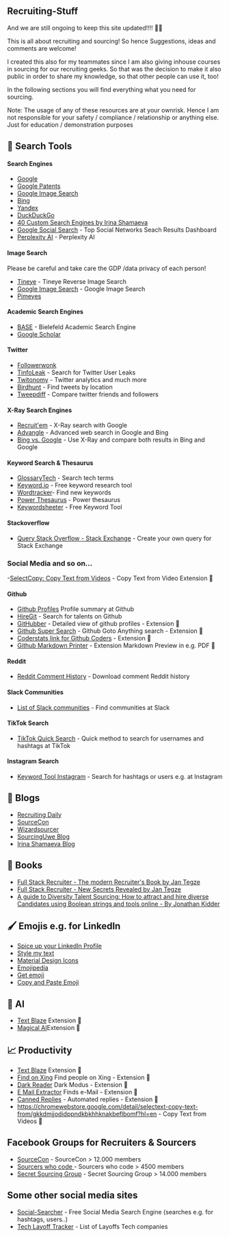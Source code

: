 ## Recruiting-Stuff

And we are still ongoing to keep this site updated!!!! 🦍💪

This is all about recruiting and sourcing! So hence Suggestions, ideas and comments are welcome!

I created this also for my teammates since I am also giving inhouse courses in sourcing for our recruiting geeks. So that was the decision to make it also public in order to share my knowledge, so that other people can use it, too! 

In the following sections you will find everything what you need for sourcing. 

Note: The usage of any of these resources are at your ownrisk. Hence I am not responsible for your safety / compliance / relationship or anything else. Just for education / demonstration purposes

## 🔎 Search Tools

#### Search Engines

- [Google](https://www.google.de/)
- [Google Patents](https://patents.google.com/)
- [Google Image Search](https://images.google.com/)
- [Bing](https://www2.bing.com/?form=DCDN)
- [Yandex](https://yandex.com/)
- [DuckDuckGo](https://duckduckgo.com/)
- [40 Custom Search Engines by Irina Shamaeva](https://booleanstrings.com/all-the-40-forty-custom-search-engines/)
- [Google Social Search](https://www.social-searcher.com/google-social-search/) - Top Social Networks Seach Results Dashboard
- [Perplexity AI](https://www.perplexity.ai/) - Perplexity AI 
#### Image Search

Please be careful and take care the GDP /data privacy of each person!

- [Tineye](https://tineye.com/) - Tineye Reverse Image Search
- [Google Image Search](https://www.google.de/imghp) - Google Image Search
- [Pimeyes](https://pimeyes.com/en)

#### Academic Search Engines

- [BASE](https://www.base-search.net/Search/Advanced) - Bielefeld Academic Search Engine
- [Google Scholar](https://scholar.google.com/) 

#### Twitter

- [Followerwonk](https://followerwonk.com/)
- [TinfoLeak](https://tinfoleak.com/) - Search for Twitter User Leaks
- [Twitonomy](https://www.twitonomy.com/) - Twitter analytics and much more 
- [Birdhunt](https://birdhunt.co/?fbclid=IwAR3xe7Pa4GVZjx5q2BrPbkV5UpUb13VEk7vsuT0Iimg4Qm_kdEUjFO_37-4) - Find tweets by location
- [Tweepdiff](https://tweepdiff.com/) - Compare twitter friends and followers

#### X-Ray Search Engines

- [Recruit'em](https://recruitin.net/) - X-Ray search with Google 
- [Advangle](http://advangle.com/) - Advanced web search in Google and Bing
- [Bing vs. Google](http://bvsg.org/) - Use X-Ray and compare both results in Bing and Google

#### Keyword Search & Thesaurus

- [GlossaryTech](https://glossarytech.com/) - Search tech terms
- [Keyword.io](https://www.keyword.io/) - Free keyword research tool
- [Wordtracker](https://www.wordtracker.com/)- Find new keywords
- [Power Thesaurus](https://www.wordtracker.com/) - Power thesaurus
- [Keywordsheeter](https://keywordsheeter.com/) - Free Keyword Tool

#### Stackoverflow
- [Query Stack Overflow - Stack Exchange](https://data.stackexchange.com/stackoverflow/query/new) - Create your own query for Stack Exchange

### Social Media and so on...

-[SelectCopy: Copy Text from Videos](https://chromewebstore.google.com/detail/selectext-copy-text-from/gkkdmjjodidppndkbkhhknakbeflbomf?hl=en) - Copy Text from Video Extension 🧰

#### Github 

- [Github Profiles](https://profile-summary-for-github.com/search) Profile summary at Github
- [HireGit](https://hiregit.netlify.app/) - Search for talents on Github 
- [GitHubber](https://chrome.google.com/webstore/detail/githubber/gmhgbhgpembbkendmjfhmdekcddncflc) - Detailed view of github profiles - Extension 🧰
- [Github Super Search](https://chrome.google.com/webstore/detail/github-super-search/cfbhifpagcclempcnlfdajgphkmokmfj) - Github Goto Anything search - Extension 🧰
- [Coderstats link for Github Coders](https://chrome.google.com/webstore/detail/coderstats-link-for-githu/necogepejonacpphmlmcagmbjaogpbng) - Extension 🧰
- [Github Markdown Printer](https://microsoftedge.microsoft.com/addons/detail/github-markdown-printer/njdhaokfdmnighagdlhbfpkmcgojljcl) - Extension Markdown Preview in e.g. PDF 🧰

#### Reddit 

- [Reddit Comment History](https://roadtolarissa.com/javascript/reddit-comment-visualizer/) - Download comment Reddit history

#### Slack Communities

- [List of Slack communities](https://www.airtable.com/universe/expRhUQt5YsHhMdhO/the-full-list-of-slack-communities?explore=true) - Find communities at Slack

#### TikTok Search

- [TikTok Quick Search](https://www.osintcombine.com/tiktok-quick-search) - Quick method to search for usernames and hashtags at TikTok

#### Instagram Search

- [Keyword Tool Instagram](https://keywordtool.io/instagram) - Search for hashtags or users e.g. at Instagram

## 💌 Blogs

- [Recruiting Daily](https://recruitingdaily.com/)
- [SourceCon](https://www.sourcecon.com/)
- [Wizardsourcer](https://wizardsourcer.com/blog/)
- [SourcingUwe Blog](https://www.sourcinguwe.de/blog)
- [Irina Shamaeva Blog](https://booleanstrings.com/)

## 📖 Books 

- [Full Stack Recruiter - The modern Recruiter's Book by Jan Tegze](https://www.amazon.com/Full-Stack-Recruiter-Modern-Recruiters/dp/1976130735)
- [Full Stack Recruiter - New Secrets Revealed by Jan Tegze](https://www.amazon.com/Full-Stack-Recruiter-Secrets-Revealed/dp/8027048184/ref=tmm_pap_swatch_0?_encoding=UTF8&qid=1541714235&sr=8-2)
- [A guide to Diversity Talent Sourcing: How to attract and hire diverse Candidates using Boolean strings and tools online - By Jonathan Kidder](https://www.amazon.com/-/de/dp/B08XZGJ8JG/ref=sr_1_2?__mk_de_DE=%C3%85M%C3%85%C5%BD%C3%95%C3%91&crid=103YWE2EKSXF1&keywords=sourcing&qid=1653031639&sprefix=sourcin%2Caps%2C211&sr=8-2)

## 🖌️ Emojis e.g. for LinkedIn

- [Spice up your LinkedIn Profile](https://www.linkedin.com/pulse/20140423001152-22901019-symbols-to-spice-up-your-linkedin-profile/)
- [Style my text](https://www.stylemytext.com/)
- [Material Design Icons](https://www.materialpalette.com/icons)
- [Emojipedia](https://emojipedia.org/symbols/)
- [Get emoji](https://getemoji.com/)
- [Copy and Paste Emoji](https://www.copyandpasteemoji.com/)

## 🤖 AI

- [Text Blaze](https://chrome.google.com/webstore/detail/text-blaze/idgadaccgipmpannjkmfddolnnhmeklj) Extension 🧰
- [Magical AI](https://www.getmagical.com/ai)Extension 🧰

## 📈 Productivity

- [Text Blaze](https://chrome.google.com/webstore/detail/text-blaze/idgadaccgipmpannjkmfddolnnhmeklj) Extension 🧰
- [Find on Xing](https://chrome.google.com/webstore/detail/find-on-xing/hllhbmpggmclmlefofdfoadpaeldnkfl) Find people on Xing - Extension 🧰
- [Dark Reader](https://chrome.google.com/webstore/detail/dark-reader/eimadpbcbfnmbkopoojfekhnkhdbieeh) Dark Modus - Extension 🧰
- [E Mail Extractor](https://chrome.google.com/webstore/detail/email-extractor/jdianbbpnakhcmfkcckaboohfgnngfcc) Finds e-Mail - Extension 🧰
- [Canned Replies](https://chromewebstore.google.com/detail/canned-replies/ddoijapfgfbaaehaegnddlbnmcbngkpi?pli=1) - Automated replies - Extension 🧰
- https://chromewebstore.google.com/detail/selectext-copy-text-from/gkkdmjjodidppndkbkhhknakbeflbomf?hl=en  - Copy Text from Videos 🧰

## Facebook Groups for Recruiters & Sourcers

- [SourceCon](https://www.facebook.com/groups/151466298380729/) - SourceCon > 12.000 members
- [Sourcers who code ](https://www.facebook.com/groups/SourcersWhoCode/) - Sourcers who code > 4500 members
- [Secret Sourcing Group](https://www.facebook.com/groups/secret.sourcing/) - Secret Sourcing Group > 14.000 members

## Some other social media sites

- [Social-Searcher](https://www.social-searcher.com/) - Free Social Media Search Engine (searches e.g. for hashtags, users..)
- [Tech Layoff Tracker](https://layoffs.fyi/) - List of Layoffs Tech companies






